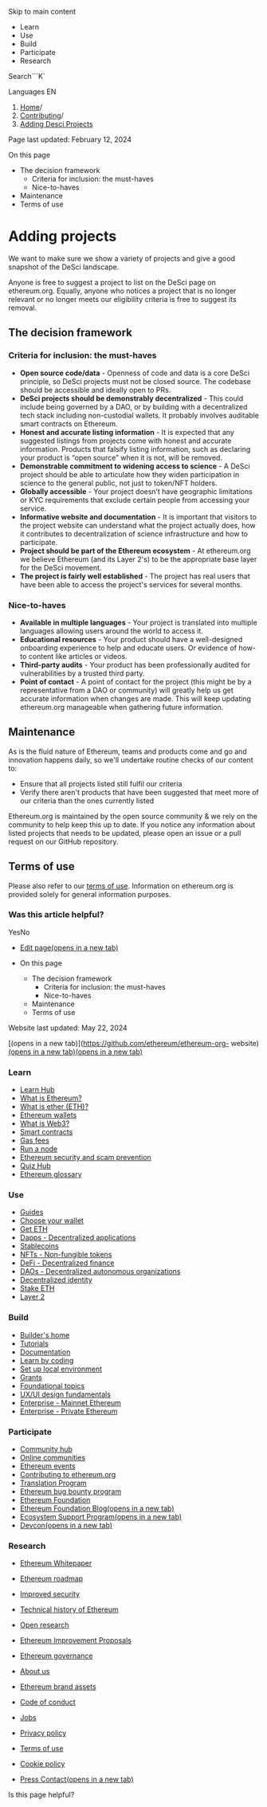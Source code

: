 Skip to main content

[](/en/)

  * Learn
  * Use
  * Build
  * Participate
  * Research

Search```K`

Languages EN

  1. [Home](/en/)/
  2. [Contributing](/en/contributing/)/
  3. [Adding Desci Projects](/en/contributing/adding-desci-projects/)

Page last updated: February 12, 2024

On this page

  * The decision framework
    * Criteria for inclusion: the must-haves
    * Nice-to-haves
  * Maintenance
  * Terms of use

# Adding projects

We want to make sure we show a variety of projects and give a good snapshot of
the DeSci landscape.

Anyone is free to suggest a project to list on the DeSci page on ethereum.org.
Equally, anyone who notices a project that is no longer relevant or no longer
meets our eligibility criteria is free to suggest its removal.

## The decision framework

### Criteria for inclusion: the must-haves

  * **Open source code/data** \- Openness of code and data is a core DeSci principle, so DeSci projects must not be closed source. The codebase should be accessible and ideally open to PRs.
  * **DeSci projects should be demonstrably decentralized** \- This could include being governed by a DAO, or by building with a decentralized tech stack including non-custodial wallets. It probably involves auditable smart contracts on Ethereum.
  * **Honest and accurate listing information** \- It is expected that any suggested listings from projects come with honest and accurate information. Products that falsify listing information, such as declaring your product is “open source” when it is not, will be removed.
  * **Demonstrable commitment to widening access to science** \- A DeSci project should be able to articulate how they widen participation in science to the general public, not just to token/NFT holders.
  * **Globally accessible** \- Your project doesn’t have geographic limitations or KYC requirements that exclude certain people from accessing your service.
  * **Informative website and documentation** \- It is important that visitors to the project website can understand what the project actually does, how it contributes to decentralization of science infrastructure and how to participate.
  * **Project should be part of the Ethereum ecosystem** \- At ethereum.org we believe Ethereum (and its Layer 2's) to be the appropriate base layer for the DeSci movement.
  * **The project is fairly well established** \- The project has real users that have been able to access the project's services for several months.

### Nice-to-haves

  * **Available in multiple languages** \- Your project is translated into multiple languages allowing users around the world to access it.
  * **Educational resources** \- Your product should have a well-designed onboarding experience to help and educate users. Or evidence of how-to content like articles or videos.
  * **Third-party audits** \- Your product has been professionally audited for vulnerabilities by a trusted third party.
  * **Point of contact** \- A point of contact for the project (this might be by a representative from a DAO or community) will greatly help us get accurate information when changes are made. This will keep updating ethereum.org manageable when gathering future information.

## Maintenance

As is the fluid nature of Ethereum, teams and products come and go and
innovation happens daily, so we'll undertake routine checks of our content to:

  * Ensure that all projects listed still fulfil our criteria
  * Verify there aren't products that have been suggested that meet more of our criteria than the ones currently listed

Ethereum.org is maintained by the open source community & we rely on the
community to help keep this up to date. If you notice any information about
listed projects that needs to be updated, please open an issue or a pull
request on our GitHub repository.

## Terms of use

Please also refer to our [terms of use](/en/terms-of-use/). Information on
ethereum.org is provided solely for general information purposes.

### Was this article helpful?

YesNo

  * [Edit page(opens in a new tab)](https://github.com/ethereum/ethereum-org-website/tree/dev/public/content/contributing/adding-desci-projects/index.md)
  * On this page

    * The decision framework
      * Criteria for inclusion: the must-haves
      * Nice-to-haves
    * Maintenance
    * Terms of use

Website last updated: May 22, 2024

[(opens in a new tab)](https://github.com/ethereum/ethereum-org-
website)[(opens in a new tab)](https://twitter.com/ethdotorg)[(opens in a new
tab)](https://discord.gg/ethereum-org)

### Learn

  * [Learn Hub](/en/learn/)
  * [What is Ethereum?](/en/what-is-ethereum/)
  * [What is ether (ETH)?](/en/eth/)
  * [Ethereum wallets](/en/wallets/)
  * [What is Web3?](/en/web3/)
  * [Smart contracts](/en/smart-contracts/)
  * [Gas fees](/en/gas/)
  * [Run a node](/en/run-a-node/)
  * [Ethereum security and scam prevention](/en/security/)
  * [Quiz Hub](/en/quizzes/)
  * [Ethereum glossary](/en/glossary/)

### Use

  * [Guides](/en/guides/)
  * [Choose your wallet](/en/wallets/find-wallet/)
  * [Get ETH](/en/get-eth/)
  * [Dapps - Decentralized applications](/en/dapps/)
  * [Stablecoins](/en/stablecoins/)
  * [NFTs - Non-fungible tokens](/en/nft/)
  * [DeFi - Decentralized finance](/en/defi/)
  * [DAOs - Decentralized autonomous organizations](/en/dao/)
  * [Decentralized identity](/en/decentralized-identity/)
  * [Stake ETH](/en/staking/)
  * [Layer 2](/en/layer-2/)

### Build

  * [Builder's home](/en/developers/)
  * [Tutorials](/en/developers/tutorials/)
  * [Documentation](/en/developers/docs/)
  * [Learn by coding](/en/developers/learning-tools/)
  * [Set up local environment](/en/developers/local-environment/)
  * [Grants](/en/community/grants/)
  * [Foundational topics](/en/developers/docs/intro-to-ethereum/)
  * [UX/UI design fundamentals](/en/developers/docs/design-and-ux/)
  * [Enterprise - Mainnet Ethereum](/en/enterprise/)
  * [Enterprise - Private Ethereum](/en/enterprise/private-ethereum/)

### Participate

  * [Community hub](/en/community/)
  * [Online communities](/en/community/online/)
  * [Ethereum events](/en/community/events/)
  * [Contributing to ethereum.org](/en/contributing/)
  * [Translation Program](/en/contributing/translation-program/)
  * [Ethereum bug bounty program](/en/bug-bounty/)
  * [Ethereum Foundation](/en/foundation/)
  * [Ethereum Foundation Blog(opens in a new tab)](https://blog.ethereum.org/)
  * [Ecosystem Support Program(opens in a new tab)](https://esp.ethereum.foundation)
  * [Devcon(opens in a new tab)](https://devcon.org/)

### Research

  * [Ethereum Whitepaper](/en/whitepaper/)
  * [Ethereum roadmap](/en/roadmap/)
  * [Improved security](/en/roadmap/security/)
  * [Technical history of Ethereum](/en/history/)
  * [Open research](/en/community/research/)
  * [Ethereum Improvement Proposals](/en/eips/)
  * [Ethereum governance](/en/governance/)

  * [About us](/en/about/)
  * [Ethereum brand assets](/en/assets/)
  * [Code of conduct](/en/community/code-of-conduct/)
  * [Jobs](/en/about/#open-jobs)
  * [Privacy policy](/en/privacy-policy/)
  * [Terms of use](/en/terms-of-use/)
  * [Cookie policy](/en/cookie-policy/)
  * [Press Contact(opens in a new tab)](mailto:press@ethereum.org)

Is this page helpful?

